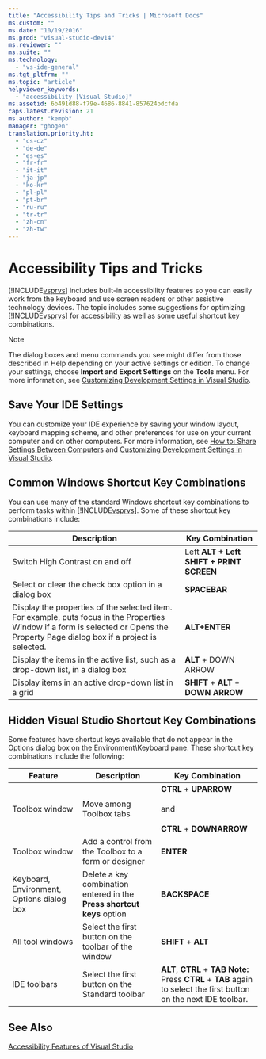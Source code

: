 ```yaml
---
title: "Accessibility Tips and Tricks | Microsoft Docs"
ms.custom: ""
ms.date: "10/19/2016"
ms.prod: "visual-studio-dev14"
ms.reviewer: ""
ms.suite: ""
ms.technology: 
  - "vs-ide-general"
ms.tgt_pltfrm: ""
ms.topic: "article"
helpviewer_keywords: 
  - "accessibility [Visual Studio]"
ms.assetid: 6b491d88-f79e-4686-8841-857624bdcfda
caps.latest.revision: 21
ms.author: "kempb"
manager: "ghogen"
translation.priority.ht: 
  - "cs-cz"
  - "de-de"
  - "es-es"
  - "fr-fr"
  - "it-it"
  - "ja-jp"
  - "ko-kr"
  - "pl-pl"
  - "pt-br"
  - "ru-ru"
  - "tr-tr"
  - "zh-cn"
  - "zh-tw"
---
```

# Accessibility Tips and Tricks
[!INCLUDE[vsprvs](../code-quality/includes/vsprvs_md.md)] includes built-in accessibility features so you can easily work from the keyboard and use screen readers or other assistive technology devices. The topic includes some suggestions for optimizing [!INCLUDE[vsprvs](../code-quality/includes/vsprvs_md.md)] for accessibility as well as some useful shortcut key combinations.  
  
> [!NOTE]
>  The dialog boxes and menu commands you see might differ from those described in Help depending on your active settings or edition. To change your settings, choose **Import and Export Settings** on the **Tools** menu. For more information, see [Customizing Development Settings in Visual Studio](http://msdn.microsoft.com/en-us/22c4debb-4e31-47a8-8f19-16f328d7dcd3).  
  
## Save Your IDE Settings  
 You can customize your IDE experience by saving your window layout, keyboard mapping scheme, and other preferences for use on your current computer and on other computers. For more information, see [How to: Share Settings Between Computers](http://msdn.microsoft.com/en-us/1131fb10-35c1-42da-9cd8-91aa3235b882) and [Customizing Development Settings in Visual Studio](http://msdn.microsoft.com/en-us/22c4debb-4e31-47a8-8f19-16f328d7dcd3).  
  
## Common Windows Shortcut Key Combinations  
 You can use many of the standard Windows shortcut key combinations to perform tasks within [!INCLUDE[vsprvs](../code-quality/includes/vsprvs_md.md)]. Some of these shortcut key combinations include:  
  
|Description|Key Combination|  
|-----------------|---------------------|  
|Switch High Contrast on and off|Left **ALT + Left SHIFT + PRINT SCREEN**|  
|Select or clear the check box option in a dialog box|**SPACEBAR**|  
|Display the properties of the selected item. For example, puts focus in the Properties Window if a form is selected or Opens the Property Page dialog box if a project is selected.|**ALT+ENTER**|  
|Display the items in the active list, such as a drop-down list, in a dialog box|**ALT** + DOWN ARROW|  
|Display items in an active drop-down list in a grid|**SHIFT** + **ALT** + **DOWN ARROW**|  
  
## Hidden Visual Studio Shortcut Key Combinations  
 Some features have shortcut keys available that do not appear in the Options dialog box on the Environment\Keyboard pane. These shortcut key combinations include the following:  
  
|Feature|Description|Key Combination|  
|-------------|-----------------|---------------------|  
|Toolbox window|Move among Toolbox tabs|**CTRL** + **UPARROW**<br /><br /> and<br /><br /> **CTRL** + **DOWNARROW**|  
|Toolbox window|Add a control from the Toolbox to a form or designer|**ENTER**|  
|Keyboard, Environment, Options dialog box|Delete a key combination entered in the **Press shortcut keys** option|**BACKSPACE**|  
|All tool windows|Select the first button on the toolbar of the window|**SHIFT** + **ALT**|  
|IDE toolbars|Select the first button on the Standard toolbar|**ALT**, **CTRL** + **TAB** **Note:**  Press **CTRL** + **TAB** again to select the first button on the next IDE toolbar.|  
  
## See Also  
 [Accessibility Features of Visual Studio](../reference/accessibility-features-of-visual-studio.md)
